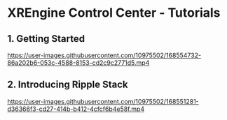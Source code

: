 # XREngine Control Center - Tutorials

## 1. Getting Started

https://user-images.githubusercontent.com/10975502/168554732-86a202b6-053c-4588-8153-cd2c9c2771d5.mp4

## 2. Introducing Ripple Stack

https://user-images.githubusercontent.com/10975502/168551281-d36366f3-cd27-414b-b412-4cfcf6b4e58f.mp4
